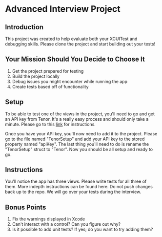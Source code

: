 #  Advanced Interview Project

## Introduction
This project was created to help evaluate both your XCUITest and debugging skills. Please clone the project and start building out your tests!

## Your Mission Should You Decide to Choose It
1. Get the project prepared for testing
2. Build the project locally
3. Debug issues you might encounter while running the app 
4. Create tests based off of functionality

## Setup
To be able to test one of the views in the project, you'll need to go and get an API key from Tenor. It's a really easy process and should only take a minute. Please go to this [link](https://tenor.com/gifapi/documentation#quickstart-setup) for instructions.

Once you have your API key, you'll now need to add it to the project. Please go to the file named "TenorSetup" and add your API key to the stored property named "apiKey". The last thing you'll need to do is rename the "TenorSetup" struct to "Tenor". Now you should be all setup and ready to go.

## Instructions
You'll notice the app has three views. Please write tests for all three of them. More indepth instructions can be found here. Do not push changes back up to the repo. We will go over your tests during the interview.

## Bonus Points
1. Fix the warnings displayed in Xcode
2. Can't interact with a control? Can you figure out why?
3. Is it possible to add unit tests? If yes; do you want to try adding them? 


